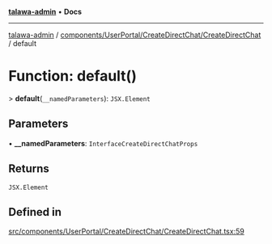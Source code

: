 [**talawa-admin**](../../../../../README.md) • **Docs**

***

[talawa-admin](../../../../../modules.md) / [components/UserPortal/CreateDirectChat/CreateDirectChat](../README.md) / default

# Function: default()

\> **default**(`__namedParameters`): `JSX.Element`

## Parameters

• **\_\_namedParameters**: `InterfaceCreateDirectChatProps`

## Returns

`JSX.Element`

## Defined in

[src/components/UserPortal/CreateDirectChat/CreateDirectChat.tsx:59](https://github.com/PalisadoesFoundation/talawa-admin/blob/d16b95ee179900e8e32a2296f14e948e6caea05b/src/components/UserPortal/CreateDirectChat/CreateDirectChat.tsx#L59)
